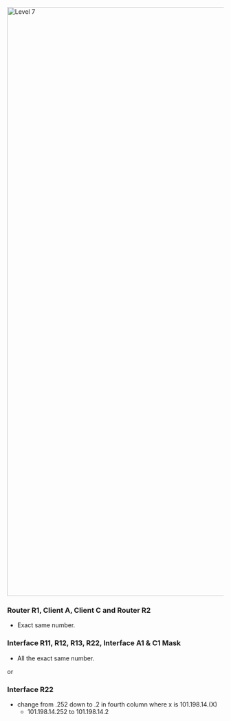 <img width="1367" alt="Level 7" src="https://user-images.githubusercontent.com/58959408/175211620-d013c894-4ddd-4db9-b725-a9bfd715ac7e.png">

### Router R1, Client A, Client C and Router R2
- Exact same number.

### Interface R11, R12, R13, R22, Interface A1 & C1 Mask
- All the exact same number. 

or 

### Interface R22
- change from .252 down to .2 in fourth column where x is 101.198.14.(X)
  - 101.198.14.252 to 101.198.14.2
